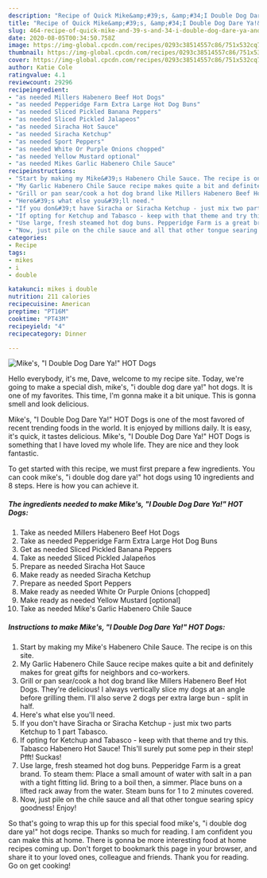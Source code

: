 ```yaml
---
description: "Recipe of Quick Mike&amp;#39;s, &amp;#34;I Double Dog Dare Ya!&amp;#34; HOT Dogs"
title: "Recipe of Quick Mike&amp;#39;s, &amp;#34;I Double Dog Dare Ya!&amp;#34; HOT Dogs"
slug: 464-recipe-of-quick-mike-and-39-s-and-34-i-double-dog-dare-ya-and-34-hot-dogs
date: 2020-08-05T00:34:50.758Z
image: https://img-global.cpcdn.com/recipes/0293c38514557c86/751x532cq70/mikes-i-double-dog-dare-ya-hot-dogs-recipe-main-photo.jpg
thumbnail: https://img-global.cpcdn.com/recipes/0293c38514557c86/751x532cq70/mikes-i-double-dog-dare-ya-hot-dogs-recipe-main-photo.jpg
cover: https://img-global.cpcdn.com/recipes/0293c38514557c86/751x532cq70/mikes-i-double-dog-dare-ya-hot-dogs-recipe-main-photo.jpg
author: Katie Cole
ratingvalue: 4.1
reviewcount: 29296
recipeingredient:
- "as needed Millers Habenero Beef Hot Dogs"
- "as needed Pepperidge Farm Extra Large Hot Dog Buns"
- "as needed Sliced Pickled Banana Peppers"
- "as needed Sliced Pickled Jalapeos"
- "as needed Siracha Hot Sauce"
- "as needed Siracha Ketchup"
- "as needed Sport Peppers"
- "as needed White Or Purple Onions chopped"
- "as needed Yellow Mustard optional"
- "as needed Mikes Garlic Habenero Chile Sauce"
recipeinstructions:
- "Start by making my Mike&#39;s Habenero Chile Sauce. The recipe is on this site."
- "My Garlic Habenero Chile Sauce recipe makes quite a bit and definitely makes for great gifts for neighbors and co-workers."
- "Grill or pan sear/cook a hot dog brand like Millers Habenero Beef Hot Dogs. They&#39;re delicious! I always vertically slice my dogs at an angle before grilling them. I&#39;ll also serve 2 dogs per extra large bun - split in half."
- "Here&#39;s what else you&#39;ll need."
- "If you don&#39;t have Siracha or Siracha Ketchup - just mix two parts Ketchup to 1 part Tabasco."
- "If opting for Ketchup and Tabasco - keep with that theme and try this. Tabasco Habenero Hot Sauce! This&#39;ll surely put some pep in their step! Pfft! Suckas!"
- "Use large, fresh steamed hot dog buns. Pepperidge Farm is a great brand. To steam them: Place a small amount of water with salt in a pan with a tight fitting lid. Bring to a boil then, a simmer. Place buns on a lifted rack away from the water. Steam buns for 1 to 2 minutes covered."
- "Now, just pile on the chile sauce and all that other tongue searing spicy goodness! Enjoy!"
categories:
- Recipe
tags:
- mikes
- i
- double

katakunci: mikes i double 
nutrition: 211 calories
recipecuisine: American
preptime: "PT16M"
cooktime: "PT43M"
recipeyield: "4"
recipecategory: Dinner

---
```



![Mike&#39;s, &#34;I Double Dog Dare Ya!&#34; HOT Dogs](https://img-global.cpcdn.com/recipes/0293c38514557c86/751x532cq70/mikes-i-double-dog-dare-ya-hot-dogs-recipe-main-photo.jpg)

Hello everybody, it's me, Dave, welcome to my recipe site. Today, we're going to make a special dish, mike&#39;s, &#34;i double dog dare ya!&#34; hot dogs. It is one of my favorites. This time, I'm gonna make it a bit unique. This is gonna smell and look delicious.



Mike&#39;s, &#34;I Double Dog Dare Ya!&#34; HOT Dogs is one of the most favored of recent trending foods in the world. It is enjoyed by millions daily. It is easy, it's quick, it tastes delicious. Mike&#39;s, &#34;I Double Dog Dare Ya!&#34; HOT Dogs is something that I have loved my whole life. They are nice and they look fantastic.


To get started with this recipe, we must first prepare a few ingredients. You can cook mike&#39;s, &#34;i double dog dare ya!&#34; hot dogs using 10 ingredients and 8 steps. Here is how you can achieve it.

<!--inarticleads1-->

##### The ingredients needed to make Mike&#39;s, &#34;I Double Dog Dare Ya!&#34; HOT Dogs:

1. Take as needed Millers Habenero Beef Hot Dogs
1. Take as needed Pepperidge Farm Extra Large Hot Dog Buns
1. Get as needed Sliced Pickled Banana Peppers
1. Take as needed Sliced Pickled Jalapeños
1. Prepare as needed Siracha Hot Sauce
1. Make ready as needed Siracha Ketchup
1. Prepare as needed Sport Peppers
1. Make ready as needed White Or Purple Onions [chopped]
1. Make ready as needed Yellow Mustard [optional]
1. Take as needed Mike&#39;s Garlic Habenero Chile Sauce




<!--inarticleads2-->

##### Instructions to make Mike&#39;s, &#34;I Double Dog Dare Ya!&#34; HOT Dogs:

1. Start by making my Mike&#39;s Habenero Chile Sauce. The recipe is on this site.
1. My Garlic Habenero Chile Sauce recipe makes quite a bit and definitely makes for great gifts for neighbors and co-workers.
1. Grill or pan sear/cook a hot dog brand like Millers Habenero Beef Hot Dogs. They&#39;re delicious! I always vertically slice my dogs at an angle before grilling them. I&#39;ll also serve 2 dogs per extra large bun - split in half.
1. Here&#39;s what else you&#39;ll need.
1. If you don&#39;t have Siracha or Siracha Ketchup - just mix two parts Ketchup to 1 part Tabasco.
1. If opting for Ketchup and Tabasco - keep with that theme and try this. Tabasco Habenero Hot Sauce! This&#39;ll surely put some pep in their step! Pfft! Suckas!
1. Use large, fresh steamed hot dog buns. Pepperidge Farm is a great brand. To steam them: Place a small amount of water with salt in a pan with a tight fitting lid. Bring to a boil then, a simmer. Place buns on a lifted rack away from the water. Steam buns for 1 to 2 minutes covered.
1. Now, just pile on the chile sauce and all that other tongue searing spicy goodness! Enjoy!




So that's going to wrap this up for this special food mike&#39;s, &#34;i double dog dare ya!&#34; hot dogs recipe. Thanks so much for reading. I am confident you can make this at home. There is gonna be more interesting food at home recipes coming up. Don't forget to bookmark this page in your browser, and share it to your loved ones, colleague and friends. Thank you for reading. Go on get cooking!
